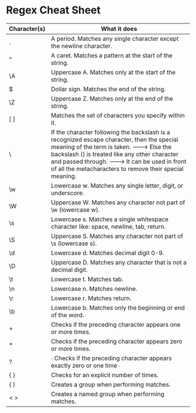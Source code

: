 # Regex Cheat Sheet

| Character(s) | What it does |
|--------------|--------------|
. | A period. Matches any single character except the newline character.
^ | A caret. Matches a pattern at the start of the string.
\A| Uppercase A. Matches only at the start of the string.
$ | Dollar sign. Matches the end of the string.
\Z|	Uppercase Z. Matches only at the end of the string.
[ ]| Matches the set of characters you specify within it.
\ | If the character following the backslash is a recognized escape character, then the special meaning of the term is taken. ---> Else the backslash () is treated like any other character and passed through. ---> It can be used in front of all the metacharacters to remove their special meaning.
\w	| Lowercase w. Matches any single letter, digit, or underscore.
\W	| Uppercase W. Matches any character not part of \w (lowercase w).
\s	| Lowercase s. Matches a single whitespace character like: space, newline, tab, return.
\S	| Uppercase S. Matches any character not part of \s (lowercase s).
\d	| Lowercase d. Matches decimal digit 0-9.
\D	| Uppercase D. Matches any character that is not a decimal digit.
\t	| Lowercase t. Matches tab.
\n	| Lowercase n. Matches newline.
\r	| Lowercase r. Matches return.
\b	| Lowercase b. Matches only the beginning or end of the word.
+	| Checks if the preceding character appears one or more times.
*	| Checks if the preceding character appears zero or more times.
?	|∙ Checks if the preceding character appears exactly zero or one time ∙ | Specifies a non-greedy version of +, *
{ }	| Checks for an explicit number of times.
( )	| Creates a group when performing matches.
< >	| Creates a named group when performing matches.
